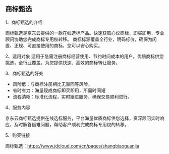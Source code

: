 ## 商标甄选

1、商标甄选的介绍

商标甄选是京东云提供的一款在线选标产品。快速获取心仪商标，即买即用，专业顾问协助您完成商标专用权转移。
商标标源覆盖全行业，明码标价，确保为闲置、正规、可直接使用的商标，您可以安心购买。

2、适用对象
适用于急需注册商标经营使用、节约时间成本的用户。优质商标供您挑选，全行业覆盖，为您提供快速、高效的商标转让服务。

3、商标甄选的好处 
- 风险低：与商标注册相比无驳回等风险。
- 省时省力：海量现成商标即买即用，所需时间短
- 流程清晰：标准化流程，实时跟进服务，确保交易顺利进行。

4、服务内容 

京东云商标甄选提供在线选标服务，平台海量优质商标供您选择，资深顾问实时响应，及时解答疑难问题，帮助客户顺利完成商标专用权的转移。

5、购买链接

商标甄选：https://www.jdcloud.com/cn/pages/shangbiaoguanjia
